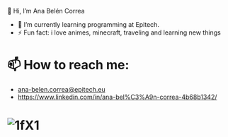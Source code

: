 👋 Hi, I’m Ana Belén Correa

- 🌱 I’m currently learning programming at Epitech.
- ⚡ Fun fact: i love animes, minecraft, traveling and learning new things

# 📫 How to reach me:
- ana-belen.correa@epitech.eu
- https://www.linkedin.com/in/ana-bel%C3%A9n-correa-4b68b1342/
  
 # ![1fX1](https://github.com/user-attachments/assets/a74b5c81-5c8b-4103-bfa7-3dd0f0e247e4)

